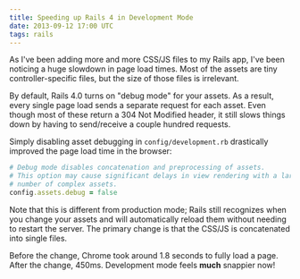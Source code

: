 ```yaml
---
title: Speeding up Rails 4 in Development Mode
date: 2013-09-12 17:00 UTC
tags: rails
---
```


As I've been adding more and more CSS/JS files to my Rails app, I've been
noticing a huge slowdown in page load times. Most of the assets are tiny
controller-specific files, but the size of those files is irrelevant.

By default, Rails 4.0 turns on "debug mode" for your assets. As a result, every
single page load sends a separate request for each asset. Even though most of
these return a 304 Not Modified header, it still slows things down by having to
send/receive a couple hundred requests.

Simply disabling asset debugging in `config/development.rb` drastically
improved the page load time in the browser:

```ruby
# Debug mode disables concatenation and preprocessing of assets.
# This option may cause significant delays in view rendering with a large
# number of complex assets.
config.assets.debug = false
```
Note that this is different from production mode; Rails still
recognizes when you change your assets and will automatically reload them
without needing to restart the server. The primary change is that the
CSS/JS is concatenated into single files.

Before the change, Chrome took around 1.8 seconds to fully load a page. After
the change, 450ms. Development mode feels __much__ snappier now!
